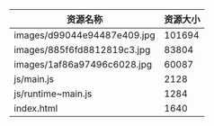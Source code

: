 | 资源名称 | 资源大小 |
| --- | --- |
| images/d99044e94487e409.jpg | 101694|
| images/885f6fd8812819c3.jpg | 83804|
| images/1af86a97496c6028.jpg | 60087|
| js/main.js | 2128|
| js/runtime~main.js | 1284|
| index.html | 1640|